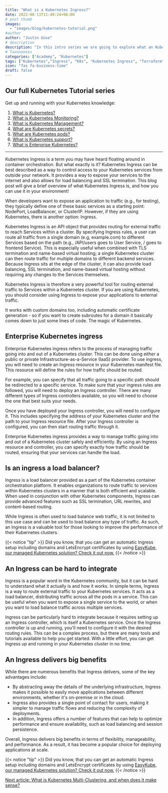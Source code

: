 ```yaml
---
title: "What is a Kubernetes Ingress?"
date: 2022-08-11T11:40:24+06:00
# post thumb
images:
  - "images/blog/kubernetes-tutorial.png"
#author
author: "Justin Güse"
# description
description: "In this intro series we are going to explore what an Kubernetes ingress is, how it is used to route traffic into your cluster, and how to add your custom domain to it."
# Taxonomies
categories: ["Academy", "Kubernetes"]
tags: ["Kubernetes","Ingress", "K8s", "Kubernetes Ingress", "Terraform", "Tutorial"]
icon: "fas fa-business-time"
draft: false
---
```


## Our full Kubernetes Tutorial series

Get up and running with your Kubernetes knowledge:

1. [What is Kubernetes?](/blog/what-is-kubernetes/)
2. [What is Kubernetes Monitoring?](/blog/what-is-kubernetes-monitoring/)
3. [What is Kubernetes Management?](/blog/what-is-kubernetes-management/)
4. [What are Kubernetes secrets?](/blog/what-are-kubernetes-secrets/)
5. [What are Kubernetes pods?](/blog/what-are-kubernetes-pods/)
6. [What is Kubernetes support?](/blog/what-is-kubernetes-support/)
7. [What is Enterprise Kubernetes?](/blog/what-is-enterprise-kubernetes/)

---

Kubernetes Ingress is a term you may have heard floating around in container orchestration. But what exactly is it? Kubernetes Ingress can be best described as a way to control access to your Kubernetes services from outside your network. It provides a way to expose your services to the internet and also allows for load balancing and SSL termination. This blog post will give a brief overview of what Kubernetes Ingress is, and how you can use it in your environment!

When developers want to expose an application to traffic (e.g., for testing), they typically define one of these basic services as a starting point: NodePort, LoadBalancer, or ClusterIP. However, if they are using Kubernetes, there is another option: Ingress.

Kubernetes Ingress is an API object that provides routing for external traffic to reach Services within a cluster. By specifying Ingress rules, a user can route all traffic from a single domain (e.g, example.com) to different Services based on the path (e.g., /API/users goes to User Service, / goes to frontend Service). This is especially useful when combined with TLS termination and name-based virtual hosting; a single Kubernetes cluster can then route traffic for multiple domains to different backend services. Because Ingress sits at the edge of the cluster, it can also provide load balancing, SSL termination, and name-based virtual hosting without requiring any changes to the Services themselves.

Kubernetes Ingress is therefore a very powerful tool for routing external traffic to Services within a Kubernetes cluster. If you are using Kubernetes, you should consider using Ingress to expose your applications to external traffic.

It works with custom domains too, including automatic certificate generation - so if you want to create subroutes for a domain it basically comes down to just some lines of code. The magic of Kubernetes.

## Enterprise Kubernetes ingress

Enterprise Kubernetes ingress refers to the process of managing traffic going into and out of a Kubernetes cluster. This can be done using either a public or private Infrastructure-as-a-Service (IaaS) provider. To use ingress, you will need to create an Ingress resource in your Kubernetes manifest file. This resource will define the rules for how traffic should be routed.

For example, you can specify that all traffic going to a specific path should be redirected to a specific service. To make sure that your ingress rules are followed, you will need to deploy an Ingress controller. There are many different types of Ingress controllers available, so you will need to choose the one that best suits your needs.

Once you have deployed your Ingress controller, you will need to configure it. This includes specifying the address of your Kubernetes cluster and the path to your Ingress resource file. After your Ingress controller is configured, you can then start routing traffic through it.

Enterprise Kubernetes ingress provides a way to manage traffic going into and out of a Kubernetes cluster safely and efficiently. By using an Ingress resource and controller, you can specify exactly how traffic should be routed, ensuring that your services can handle the load.

## Is an ingress a load balancer?

Ingress is a load balancer provided as a part of the Kubernetes container orchestration platform. It enables organizations to route traffic to services within Kubernetes clusters in a manner that is both efficient and scalable. When used in conjunction with other Kubernetes components, Ingress can provide advanced features such as SSL termination, URL rewrites, and content-based routing.

While Ingress is often used to load balance web traffic, it is not limited to this use case and can be used to load balance any type of traffic. As such, an Ingress is a valuable tool for those looking to improve the performance of their Kubernetes clusters.

{{< notice "tip" >}}
  Did you know, that you can get an automatic Ingress setup including domains and LetsEncrypt certificates by using [EasyKube, our managed Kubernetes solution? Check it out now.](/services/easykube)
{{< /notice >}}

## An Ingress can be hard to integrate

Ingress is a popular word in the Kubernetes community, but it can be hard to understand what it actually is and how it works. In simple terms, Ingress is a way to route external traffic to your Kubernetes services. It acts as a load balancer, distributing traffic across all the pods in a service. This can be useful when you want to expose a single service to the world, or when you want to load balance traffic across multiple services.

Ingress can be particularly hard to integrate because it requires setting up an Ingress controller, which is itself a Kubernetes service. Once the Ingress controller is up and running, you'll need to configure it with the desired routing rules. This can be a complex process, but there are many tools and tutorials available to help you get started. With a little effort, you can get Ingress up and running in your Kubernetes cluster in no time.

## An Ingress delivers big benefits

While there are numerous benefits that Ingress delivers, some of the key advantages include:

- By abstracting away the details of the underlying infrastructure, Ingress makes it possible to easily move applications between different environments, whether it's on-premise or in the cloud.
- Ingress also provides a single point of contact for users, making it simpler to manage traffic flows and reducing the complexity of deployments.
- In addition, Ingress offers a number of features that can help to optimize performance and ensure availability, such as load balancing and session persistence.

Overall, Ingress delivers big benefits in terms of flexibility, manageability, and performance. As a result, it has become a popular choice for deploying applications at scale.

{{< notice "tip" >}}
  Did you know, that you can get an automatic Ingress setup including domains and LetsEncrypt certificates by using [EasyKube, our managed Kubernetes solution? Check it out now.](/services/easykube)
{{< /notice >}}

[Next article: What is Kubernetes Multi-Clustering, and when does it make sense?](/blog/what-is-kubernetes-multi-clustering/)

